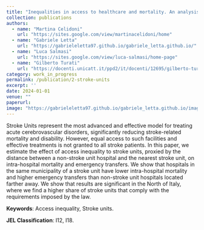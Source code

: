 ```yaml
---
title: "Inequalities in access to healthcare and mortality. An analysis of the Stroke Unit network in Italy."
collection: publications
authors:
  - name: "Martina Celidoni"
    url: "https://sites.google.com/view/martinacelidoni/home"
  - name: "Gabriele Letta"
    url: "https://gabrieleletta97.github.io/gabriele_letta.github.io/"
  - name: "Luca Salmasi"
    url: "https://sites.google.com/view/luca-salmasi/home-page"
  - name: "Gilberto Turati"
    url: "https://docenti.unicatt.it/ppd2/it/docenti/12695/gilberto-turati/profilo"
category: work_in_progress
permalink: /publication/2-stroke-units
excerpt: ''
date: 2024-01-01
venue: ""
paperurl:
image: "https://gabrieleletta97.github.io/gabriele_letta.github.io/images/su_ita.png"  # Path to your image
---
```

Stroke Units represent the most advanced and effective model for treating acute cerebrovascular disorders, significantly reducing stroke-related mortality and disability. However, equal access to such facilities and effective treatments is not granted to all stroke patients. In this paper, we estimate the effect of access inequality to stroke units, proxied by the distance between a non-stroke unit hospital and the nearest stroke unit, on intra-hospital mortality and emergency transfers. We show that hospitals in the same municipality of a stroke unit have lower intra-hospital mortality and higher emergency transfers than non-stroke unit hospitals located farther away. We show that results are significant in the North of Italy, where we find a higher share of stroke units that comply with the requirements imposed by the law.

**Keywords**: Access inequality, Stroke units.

**JEL Classification**: I12, I18.
